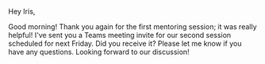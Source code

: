 Hey Iris,

Good morning! Thank you again for the first mentoring session; it was really helpful! I've sent you a Teams meeting invite for our second session scheduled for next Friday. Did you receive it? Please let me know if you have any questions. Looking forward to our discussion!
